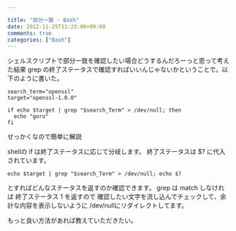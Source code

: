 ```yaml
---

title: "部分一致 - Bash"
date: 2012-11-25T11:23:00+09:00
comments: true
categories: ["Bash"]
---
```


シェルスクリプトで部分一致を確認したい場合どうするんだろーっと思って考えた結果 grep の終了ステータスで確認すればいいんじゃないかということで。以下のように書いた。

```
search_term="openssl"
target="openssl-1.0.0"

if echo $target | grep "$search_Term" > /dev/null; then
  echo "goro"
fi
```

せっかくなので簡単に解説

shellの if は終了ステータスに応じて分岐します。
終了ステータスは $? に代入されています。

`echo $target | grep "$search_Term" > /dev/null; echo $?`

とすればどんなステータスを返すのか確認できます。
grep は match しなければ 終了ステータス 1 を返すので 確認したい文字を流し込んでチェックして、余計な内容を表示しないように /dev/nullにリダイレクトしてます。

もっと良い方法があれば教えていただきたい。
